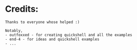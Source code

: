 # Credits:
    Thanks to everyone whose helped :)

    Notably,
    - outfoxxed - for creating quickshell and all the examples
    - end-4 - for ideas and quickshell examples
    - ...

